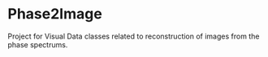 # Phase2Image
Project for Visual Data classes related to reconstruction of images from the phase spectrums.
